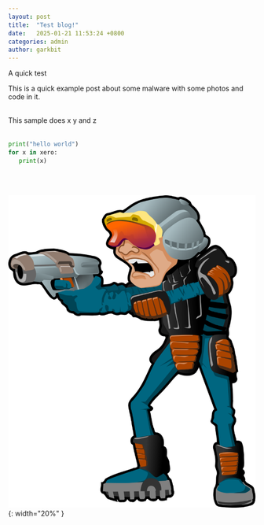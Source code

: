 ```yaml
---
layout: post
title:  "Test blog!"
date:   2025-01-21 11:53:24 +0800
categories: admin
author: garkbit
---
```

A quick test

This is a quick example post about some malware with some photos and code in it.<br><br>  


This sample does x y and z<br><br>    

```python
print("hello world")
for x in xero:
   print(x)
```

<br><br>
    
![dudee](/assets/dudee.svg){: width="20%" }
